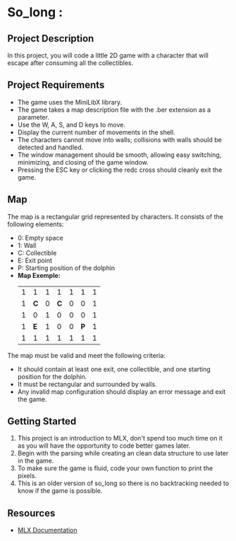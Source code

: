 <!DOCTYPE html>
<html>
<body>
  <h1>So_long :</a></h1>
  
  <h2>Project Description</h2>
  <p>
    In this project, you will code a little 2D game with a character that will escape after consuming all the collectibles. 
  </p>
  
  <h2>Project Requirements</h2>
  <ul>
    <li>The game uses the MiniLibX library.</li>
    <li>The game takes a map description file with the .ber extension as a parameter.</li>
    <li>Use the W, A, S, and D keys to move.</li>
    <li>Display the current number of movements in the shell.</li>
    <li>The characters cannot move into walls; collisions with walls should be detected and handled.</li>
    <li>The window management should be smooth, allowing easy switching, minimizing, and closing of the game window.</li>
    <li>Pressing the ESC key or clicking the redc cross should cleanly exit the game.</li>
  </ul>
  
  <h2>Map</h2>
  <p>
    The map is a rectangular grid represented by characters. It consists of the following elements:
  </p>
  <ul>
    <li>0: Empty space</li>
    <li>1: Wall</li>
    <li>C: Collectible</li>
    <li>E: Exit point</li>
    <li>P: Starting position of the dolphin</li>
     <li>
      <strong>Map Exemple:</strong>
    <table>
      <tr><td>1</td><td>1</td><td>1</td><td>1</td><td>1</td><td>1</td><td>1</td></tr>
      <tr><td>1</td><td><strong>C<strong></td><td>0</td><td><strong>C<strong></td><td>0</td><td>0</td><td>1</td></tr>
      <tr><td>1</td><td>0</td><td>1</td><td>0</td><td>0</td><td>0</td><td>1</td></tr>
      <tr><td>1</td><td><strong>E<strong></td><td>1</td><td>0</td><td>0</td><td><strong>P<strong></td><td>1</td></tr>
      <tr><td>1</td><td>1</td><td>1</td><td>1</td><td>1</td><td>1</td><td>1</td></tr>
    </table>
    </li>
  </ul>
  <p>
    The map must be valid and meet the following criteria:
  </p>
  <ul>
    <li>It should contain at least one exit, one collectible, and one starting position for the dolphin.</li>
    <li>It must be rectangular and surrounded by walls.</li>
    <li>Any invalid map configuration should display an error message and exit the game.</li>
  </ul>
  
 <h2>Getting Started</h2>
  <ol>
    <li>This project is an introduction to MLX, don't spend too much time on it as you will have the opportunity to code better games later.</li>
    <li>Begin with the parsing while creating an clean data structure to use later in the game.</li>
    <li>To make sure the game is fluid, code your own function to print the pixels.</li>
    <li>This is an older version of so_long so there is no backtracking needed to know if the game is possible.</li>
  </ol>
  <h2>Resources</h2>
  <ul>
    <li><a href="https://harm-smits.github.io/42docs/libs/minilibx/getting_started.html">MLX Documentation</a></li>
</body>
</html>
